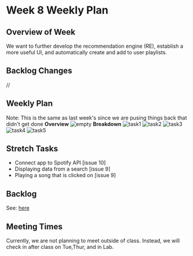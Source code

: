 # Week 8 Weekly Plan

## Overview of Week
We want to further develop the recommendation engine (RE), establish a more useful UI, and automatically create and add to user playlists.

## Backlog Changes
//

## Weekly Plan
Note: This is the same as last week's since we are pusing things back that didn't get done
**Overview**
![empty](https://i.imgur.com/tnU0pA2.png)
**Breakdown**
![task1](https://i.imgur.com/IHuJFs3.png)
![task2](https://i.imgur.com/VY6gWh4.png)
![task3](https://i.imgur.com/vBvpyyh.png)
![task4](https://i.imgur.com/4gRfwEp.png)
![task5](https://i.imgur.com/8yAqavh.png)

## Stretch Tasks
* Connect app to Spotify API [issue 10]
* Displaying data from a search [issue 9]
* Playing a song that is clicked on [issue 9]

## Backlog
See: [here](https://docs.google.com/document/d/1dNpKkP6-cT1wHbiCkSyPnnrPagp8rXVfpdTVOiYwgqQ/edit?usp=sharing)

## Meeting Times
Currently, we are not planning to meet outside of class. Instead, we will check in after class on Tue,Thur, and in Lab.
